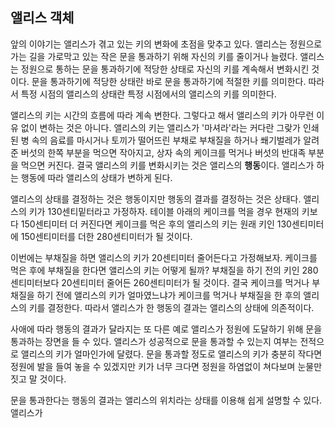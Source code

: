 ## 앨리스 객체
앞의 이야기는 앨리스가 겪고 있는 키의 변화에 초점을 맞추고 있다. 앨리스는 정원으로 가는 길을 가로막고 있는 작은 문을 통과하기 위해 자신의 키를 줄이거나 늘렸다. 앨리스는 정원으로 통하는 문을 통과하기에 적당한 상태로 자신의 키를 계속해서 변화시킨 것이다. 문을 통과하기에 적당한 상태란 바로 문을 통과하기에 적절한 키를 의미한다. 따라서 특정 시점의 앨리스의 상태란 특정 시점에서의 앨리스의 키를 의미한다.

앨리스의 키는 시간의 흐름에 따라 계속 변한다. 그렇다고 해서 앨리스의 키가 아무런 이유 없이 변하는 것은 아니다. 앨리스의 키는 앨리스가 '마셔라'라는 커다란 그랒가 인쇄된 병 속의 음료를 마시거나 토끼가 떨어뜨린 부채로 부채질을 하거나 쐐기벌레가 알려준 버섯의 한쪽 부분을 먹으면 작아지고, 상자 속의 케이크를 먹거나 버섯의 반대족 부분을 먹으면 커진다. 결국 앨리스의 키를 변화시키는 것은 앨리스의 **행동**이다. 앨리스가 하는 행동에 따라 앨리스의 상태가 변하게 된다.

앨리스의 상태를 결정하는 것은 행동이지만 행동의 결과를 결정하는 것은 상태다. 앨리스의 키가 130센티밑터라고 가정하자. 테이블 아래의 케이크를 먹을 경우 현재의 키보다 150센티미터 더 커진다면 케이크를 먹은 후의 앨리스의 키는 원래 키인 130센티미터에 150센티미터를 더한 280센티미터가 될 것이다.

이번에는 부채질을 하면 앨리스의 키가 20센티미터 줄어든다고 가정해보자. 케이크를 먹은 후에 부채질을 한다면 앨리스의 키는 어떻게 될까? 부채질을 하기 전의 키인 280센티미터보다 20센티미터 줄어든 260센티미터가 될 것이다. 결국 케이크를 먹거나 부채질을 하기 전에 앨리스의 키가 얼마였느냐가 케이크를 먹거나 부채질을 한 후의 앨리스의 키를 결정한다. 따라서 앨리스가 한 행동의 결과는 앨리스의 상태에 의존적이다.

사애에 따라 행동의 결과가 달라지는 또 다른 예로 앨리스가 정원에 도달하기 위해 문을 통과하는 장면을 들 수 있다. 앨리스가 성공적으로 문을 통과할 수 있는지 여부는 전적으로 앨리스의 키가 얼마인가에 달렸다. 문을 통과할 정도로 앨리스의 키가 충분히 작다면 정원에 발을 들여 놓을 수 있겠지만 키가 너무 크다면 정원을 하염없이 쳐다보며 눈물만 짓고 말 것이다.

문을 통과한다는 행동의 결과는 앨리스의 위치라는 상태를 이용해 쉽게 설명할 수 있다. 앨리스가 